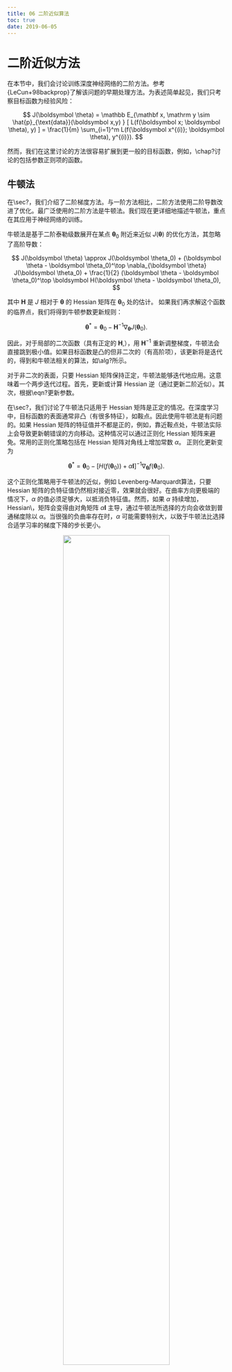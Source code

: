 ```yaml
---
title: 06 二阶近似算法
toc: true
date: 2019-06-05
---
```


# 二阶近似方法

在本节中，我们会讨论训练深度神经网络的二阶方法。参考{LeCun+98backprop}了解该问题的早期处理方法。为表述简单起见，我们只考察目标函数为经验风险：

$$
J(\boldsymbol \theta) = \mathbb E_{\mathbf x, \mathrm y \sim \hat{p}_{\text{data}}(\boldsymbol x,y) } [ L(f(\boldsymbol x; \boldsymbol \theta), y) ] =
\frac{1}{m} \sum_{i=1}^m L(f(\boldsymbol x^{(i)}; \boldsymbol \theta), y^{(i)}).
$$

然而，我们在这里讨论的方法很容易扩展到更一般的目标函数，例如，\chap?讨论的包括参数正则项的函数。



## 牛顿法

在\sec?，我们介绍了二阶梯度方法。与一阶方法相比，二阶方法使用二阶导数改进了优化。最广泛使用的二阶方法是牛顿法。我们现在更详细地描述牛顿法，重点在其应用于神经网络的训练。

牛顿法是基于二阶泰勒级数展开在某点 $\boldsymbol \theta_0$ 附近来近似 $J(\boldsymbol \theta)$ 的优化方法，其忽略了高阶导数：

$$
J(\boldsymbol \theta) \approx J(\boldsymbol \theta_0) + (\boldsymbol \theta - \boldsymbol \theta_0)^\top \nabla_{\boldsymbol \theta}
J(\boldsymbol \theta_0) + \frac{1}{2} (\boldsymbol \theta - \boldsymbol \theta_0)^\top \boldsymbol H(\boldsymbol \theta - \boldsymbol \theta_0),
$$

其中 $\boldsymbol H$ 是 $J$ 相对于 $\boldsymbol \theta$ 的 Hessian 矩阵在 $\boldsymbol \theta_0$ 处的估计。
如果我们再求解这个函数的临界点，我们将得到牛顿参数更新规则：

$$
\boldsymbol \theta^* = \boldsymbol \theta_0 - \boldsymbol H^{-1}\nabla_{\boldsymbol \theta} J(\boldsymbol \theta_0).
$$

因此，对于局部的二次函数（具有正定的 $\boldsymbol H$\,），用 $\boldsymbol H^{-1}$ 重新调整梯度，牛顿法会直接跳到极小值。如果目标函数是凸的但非二次的（有高阶项），该更新将是迭代的，得到和牛顿法相关的算法，如\alg?所示。

对于非二次的表面，只要 Hessian 矩阵保持正定，牛顿法能够迭代地应用。这意味着一个两步迭代过程。首先，更新或计算 Hessian 逆（通过更新二阶近似）。其次，根据\eqn?更新参数。


在\sec?，我们讨论了牛顿法只适用于 Hessian 矩阵是正定的情况。在深度学习中，目标函数的表面通常非凸（有很多特征），如鞍点。因此使用牛顿法是有问题的。如果 Hessian 矩阵的特征值并不都是正的，例如，靠近鞍点处，牛顿法实际上会导致更新朝错误的方向移动。这种情况可以通过正则化 Hessian 矩阵来避免。常用的正则化策略包括在 Hessian 矩阵对角线上增加常数 $\alpha$。
正则化更新变为

$$
\boldsymbol \theta^* = \boldsymbol \theta_0 - [ H( f(\boldsymbol \theta_0)) + \alpha \boldsymbol I  ]^{-1} \nabla_{\boldsymbol \theta} f(\boldsymbol \theta_0).
$$

这个正则化策略用于牛顿法的近似，例如 Levenberg-Marquardt算法，只要 Hessian 矩阵的负特征值仍然相对接近零，效果就会很好。在曲率方向更极端的情况下，$\alpha$ 的值必须足够大，以抵消负特征值。然而，如果 $\alpha$ 持续增加，Hessian\，矩阵会变得由对角矩阵 $\alpha \boldsymbol I$ 主导，通过牛顿法所选择的方向会收敛到普通梯度除以 $\alpha$。当很强的负曲率存在时，$\alpha$ 可能需要特别大，以致于牛顿法比选择合适学习率的梯度下降的步长更小。

<p align="center">
    <img width="70%" height="70%" src="http://images.iterate.site/blog/image/20190718/1NV3W1lsAnxG.png?imageslim">
</p>

除了目标函数的某些特征带来的挑战，如鞍点，牛顿法用于训练大型神经网络还受限于其显著的计算负担。Hessian\，矩阵中元素数目是参数数量的平方，因此，如果参数数目为 $k$（甚至是在非常小的神经网络中 $k$ 也可能是百万级别），牛顿法需要计算 $k\times k$ 矩阵的逆，计算复杂度为 $O(k^3)$。另外，由于参数将每次更新都会改变，\emph{每次训练迭代}都需要计算 Hessian 矩阵的逆。其结果是，只有参数很少的网络才能在实际中用牛顿法训练。在本节的剩余部分，我们将讨论一些试图保持牛顿法优点，同时避免计算障碍的替代算法。


## 共轭梯度法

共轭梯度法是一种通过迭代下降的共轭方向以有效避免 Hessian 矩阵求逆计算的方法。这种方法的灵感来自于对最速下降方法弱点的仔细研究（详细信息请查看\sec?），其中线搜索迭代地用于与梯度相关的方向上。\fig?说明了该方法在二次碗型目标中如何表现的，是一个相当低效的来回往复，锯齿形模式。这是因为每一个由梯度给定的线搜索方向，都保证正交于上一个线搜索方向。

<p align="center">
    <img width="70%" height="70%" src="http://images.iterate.site/blog/image/20190718/mM2431D18G8i.png?imageslim">
</p>
> 8.6 将最速下降法应用于二次代价表面。在每个步骤，最速下降法沿着由初始点处的梯度定义的线跳到最低代价的点。这解决了\fig?中使用固定学习率所遇到的一些问题，但即使使用最佳步长，算法仍然朝最优方向曲折前进。根据定义，在沿着给定方向的目标最小值处，最终点处的梯度与该方向正交。



假设上一个搜索方向是 $\boldsymbol d_{t-1}$。在极小值处，线搜索终止，方向 $\boldsymbol d_{t-1}$ 处的方向导数为零：$\nabla_{\boldsymbol \theta} J(\boldsymbol \theta) \cdot \boldsymbol d_{t-1} = 0$。因为该点的梯度定义了当前的搜索方向，$\boldsymbol d_t = \nabla_{\boldsymbol \theta} J(\boldsymbol \theta)$ 将不会贡献于方向 $\boldsymbol d_{t-1}$。因此方向 $\boldsymbol d_t$ 正交于 $\boldsymbol d_{t-1}$。最速下降多次迭代中，方向 $\boldsymbol d_{t-1}$ 和 $\boldsymbol d_t$ 之间的关系如\fig?所示。如图展示的，下降正交方向的选择不会保持前一搜索方向上的最小值。这产生了锯齿形的过程。在当前梯度方向下降到极小值，我们必须重新最小化之前梯度方向上的目标。因此，通过遵循每次线搜索结束时的梯度，我们在某种程度上撤销了在之前线搜索的方向上取得的进展。共轭梯度法试图解决这个问题。

在共轭梯度法中，我们寻求一个和先前线搜索方向共轭的搜索方向，即它不会撤销该方向上的进展。在训练迭代 $t$ 时，下一步的搜索方向 $\boldsymbol d_t$ 的形式如下：

$$
\boldsymbol d_t = \nabla_{\boldsymbol \theta} J(\boldsymbol \theta) + \beta_t \boldsymbol d_{t-1},
$$

其中，系数 $\beta_t$ 的大小控制我们应沿方向 $\boldsymbol d_{t-1}$ 加回多少到当前搜索方向上。


如果 $\boldsymbol d_t^\top \boldsymbol H \boldsymbol d_{t-1} = 0$，其中 $\boldsymbol H$ 是 Hessian 矩阵，则两个方向 $\boldsymbol d_t$ 和 $\boldsymbol d_{t-1}$ 被称为共轭的。

适应共轭的直接方法会涉及到 $\boldsymbol H$ 特征向量的计算以选择 $\beta_t$。这将无法满足我们的开发目标：寻找在大问题比牛顿法计算更加可行的方法。我们能否不进行这些计算而得到共轭方向？幸运的是这个问题的答案是肯定的。

两种用于计算 $\beta_t$ 的流行方法是：


- Fletcher-Reeves:

$$
\beta_t = \frac{ \nabla_{\boldsymbol \theta} J(\boldsymbol \theta_t)^\top \nabla_{\boldsymbol \theta} J(\boldsymbol \theta_t) }
{ \nabla_{\boldsymbol \theta} J(\boldsymbol \theta_{t-1})^\top \nabla_{\boldsymbol \theta} J(\boldsymbol \theta_{t-1}) }
$$


- Polak-Ribi\`{e}re:

$$
\beta_t = \frac{ (\nabla_{\boldsymbol \theta} J(\boldsymbol \theta_t) - \nabla_{\boldsymbol \theta} J(\boldsymbol \theta_{t-1}))^\top \nabla_{\boldsymbol \theta} J(\boldsymbol \theta_t) }
{ \nabla_{\boldsymbol \theta} J(\boldsymbol \theta_{t-1})^\top \nabla_{\boldsymbol \theta} J(\boldsymbol \theta_{t-1}) }
$$




对于二次曲面而言，共轭方向确保梯度沿着前一方向大小不变。因此，我们在前一方向上仍然是极小值。其结果是，在 $k$-维参数空间中，共轭梯度法只需要至多 $k$ 次线搜索就能达到极小值。共轭梯度法如\alg?所示。

<p align="center">
    <img width="70%" height="70%" src="http://images.iterate.site/blog/image/20190718/uNqclERwlugL.png?imageslim">
</p>



**非线性共轭梯度法：** 目前，我们已经讨论了用于二次目标函数的共轭梯度法。当然，本章我们主要关注于探索训练神经网络和其他相关深度学习模型的优化方法，其对应的目标函数比二次函数复杂得多。或许令人惊讶，共轭梯度法在这种情况下仍然是适用的，尽管需要作一些修改。没有目标是二次的保证，共轭方向也不再保证在以前方向上的目标仍是极小值。其结果是，**非线性共轭梯度法** 算法会包括一些偶尔的重设，共轭梯度法沿未修改的梯度重启线搜索。


实践者报告在实践中使用非线性共轭梯度法训练神经网络是合理的，尽管在开始非线性共轭梯度法前使用随机梯度下降迭代若干步来初始化效果更好。另外，尽管（非线性）共轭梯度法传统上作为批方法，小批量版本已经成功用于训练神经网络。针对神经网路的共轭梯度法应用早已被提出，例如缩放的共轭梯度法。


## BFGS

Broyden-Fletcher-Goldfarb-Shanno （BFGS）算法具有牛顿法的一些优点，但没有牛顿法的计算负担。
在这方面， BFGS 和共轭梯度法很像。然而， BFGS 使用了一个更直接的方法近似牛顿更新。回顾牛顿更新由下式给出

$$
    \boldsymbol \theta^* = \boldsymbol \theta_0 - \boldsymbol H^{-1} \nabla_{\boldsymbol \theta} J(\boldsymbol \theta_0),
$$

其中，$\boldsymbol H$ 是 $J$ 相对于 $\boldsymbol \theta$ 的 Hessian 矩阵在 $\boldsymbol \theta_0$ 处的估计。运用牛顿法的主要计算难点在于计算 Hessian 逆 $\boldsymbol H^{-1}$。拟牛顿法所采用的方法（ BFGS 是其中最突出的）是使用矩阵 $\boldsymbol M_t$ 近似逆，迭代地低秩更新精度以更好地近似 $\boldsymbol H^{-1}$。


 BFGS 近似的说明和推导出现在很多关于优化的教科书中，包括{Lue84}。

当 Hessian 逆近似 $\boldsymbol M_t$ 更新时，下降方向 $\boldsymbol rho_t$ 为 $\boldsymbol rho_t = \boldsymbol M_t \boldsymbol g_t$。该方向上的线搜索用于决定该方向上的步长 $\epsilon^*$。参数的最后更新为：

$$
    \boldsymbol \theta_{t+1} = \boldsymbol \theta_t + \epsilon^* \boldsymbol rho_t.
$$


和共轭梯度法相似， BFGS 算法迭代一系列线搜索，其方向含二阶信息。然而和共轭梯度法不同的是，该方法的成功并不严重依赖于线搜索寻找该方向上和真正极小值很近的一点。因此，相比于共轭梯度法， BFGS 的优点是其花费较少的时间改进每个线搜索。在另一方面， BFGS 算法必须存储 Hessian 逆矩阵 $\boldsymbol M$，需要 $O(n^2)$ 的存储空间，使 BFGS 不适用于大多数具有百万级参数的现代深度学习模型。

**存储受限的 BFGS（或 L-BFGS）** 通过避免存储完整的 Hessian 逆近似 $\boldsymbol M$， BFGS 算法的存储代价可以显著降低。L- BFGS 算法使用和 BFGS 算法相同的方法计算 $\boldsymbol M$ 的近似，但起始假设是 $\boldsymbol M^{(t-1)}$ 是单位矩阵，而不是一步一步都要存储近似。如果使用精确的线搜索，L- BFGS 定义的方向会是相互共轭的。然而，不同于共轭梯度法，即使只是近似线搜索的极小值，该过程的效果仍然不错。这里描述的无存储的 L- BFGS 方法可以拓展为包含 Hessian 矩阵更多的信息，每步存储一些用于更新 $\boldsymbol M$ 的向量，且每步的存储代价是 $O(n)$。



# 相关

- 《深度学习》花书
